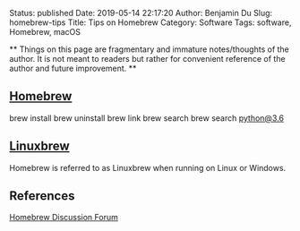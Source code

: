 Status: published
Date: 2019-05-14 22:17:20
Author: Benjamin Du
Slug: homebrew-tips
Title: Tips on Homebrew
Category: Software
Tags: software, Homebrew, macOS

**
Things on this page are fragmentary and immature notes/thoughts of the author.
It is not meant to readers but rather for convenient reference of the author and future improvement.
**


## [Homebrew](https://brew.sh/)

brew install 
brew uninstall
brew link 
brew search 
brew search python@3.6

## [Linuxbrew](http://linuxbrew.sh/)

Homebrew is referred to as Linuxbrew when running on Linux or Windows.

## References

[Homebrew Discussion Forum](https://discourse.brew.sh/latest)

